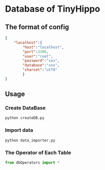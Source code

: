 # Database of TinyHippo



## The format of config

```json
{
    "localhost":{
        "host":"localhost",
        "port":3306,
        "user":"root",
        "password":"xxx",
        "database":"xxx",
        "charset":"utf8"
        }
}
```


## Usage

### Create DataBase

```shell
python createDB.py
```
### Import data
```shell
python data_importer.py
```


### The Operator of Each Table

```python
from dbOperators import *
```

